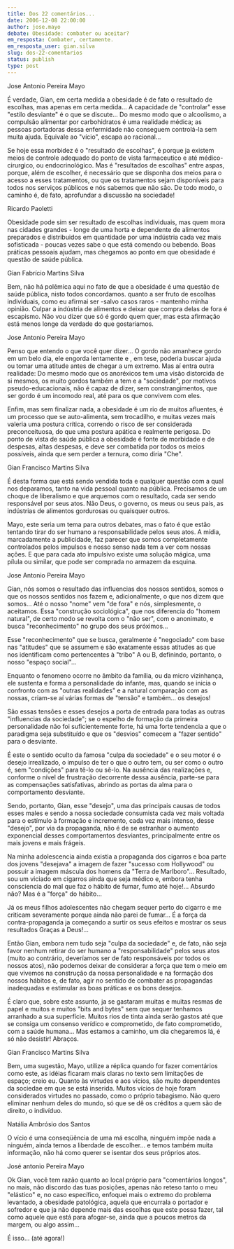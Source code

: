 ```yaml
---
title: Dos 22 comentários...
date: 2006-12-08 22:00:00
author: jose.mayo
debate: Obesidade: combater ou aceitar?
em_resposta: Combater, certamente.
em_resposta_user: gian.silva
slug: dos-22-comentarios
status: publish 
type: post
---
```


Jose Antonio Pereira Mayo  

É verdade, Gian, em certa medida a obesidade é de fato o resultado de escolhas, mas apenas em certa medida... A capacidade de "controlar" esse "estilo desviante" é o que se discute... Do mesmo modo que o alcoolismo, a compulsão alimentar por carbohidratos é uma realidade médica; as pessoas portadoras dessa enfermidade não conseguem controlá-la sem muita ajuda. Equivale ao "vício", escapa ao racional...  

Se hoje essa morbidez é o "resultado de escolhas", é porque ja existem meios de controle adequado do ponto de vista farmaceutico e até médico-cirurgico, ou endocrinológico. Mas é "resultados de escolhas" entre aspas, porque, além de escolher, é necessário que se disponha dos meios para o acesso a esses tratamentos, ou que os tratamentos sejam disponíveis para todos nos serviços públicos e nós sabemos que não são. De todo modo, o caminho é, de fato, aprofundar a discussão na sociedade!   

  

Ricardo Paoletti  

  

Obesidade pode sim ser resultado de escolhas individuais, mas quem mora nas cidades grandes - longe de uma horta e dependente de alimentos preparados e distribuidos em quantidade por uma indústria cada vez mais sofisticada - poucas vezes sabe o que está comendo ou bebendo. Boas práticas pessoais ajudam, mas chegamos ao ponto em que obesidade é questão de saúde pública.  

  

Gian Fabrício Martins Silva   

  

Bem, não há polêmica aqui no fato de que a obesidade é uma questão de saúde pública, nisto todos concordamos. quanto a ser fruto de escolhas individuais, como eu afirmai ser -salvo casos raros - mantenho minha opinião. Culpar a indústria de alimentos e deixar que compra delas de fora é escapismo. Não vou dizer que só é gordo quem quer, mas esta afirmação está menos longe da verdade do que gostariamos.   

  

Jose Antonio Pereira Mayo  

  

Penso que entendo o que você quer dizer... O gordo não amanhece gordo em um belo dia, ele engorda lentamente e , em tese, poderia buscar ajuda ou tomar uma atitude antes de chegar a um extremo. Mas aí entra outra realidade: Do mesmo modo que os anoréxicos tem uma visão distorcida de si mesmos, os muito gordos também a tem e a "sociedade", por motivos pseudo-educacionais, não é capaz de dizer, sem constrangimentos, que ser gordo é um incomodo real, até para os que convivem com eles.   

  

Enfim, mas sem finalizar nada, a obesidade é um rio de muitos afluentes, é um processo que se auto-alimenta, sem trocadilho, e muitas vezes mais valeria uma postura crítica, correndo o risco de ser considerada preconceituosa, do que uma postura apática e realmente perigosa. Do ponto de vista de saúde pública a obesidade é fonte de morbidade e de despesas, altas despesas, e deve ser combatida por todos os meios possíveis, ainda que sem perder a ternura, como diria "Che".   

  

Gian Francisco Martins Silva  

  

É desta forma que está sendo vendida toda e qualquer questão com a qual nos deparamos, tanto na vida pessoal quanto na pública. Precisamos de um choque de liberalismo e que arquemos com o resultado, cada ser sendo responsável por seus atos. Não Deus, o governo, os meus ou seus pais, as indústrias de alimentos gordurosas ou quaisquer outros.   

  

Mayo, este seria um tema para outros debates, mas o fato é que estão tentando tirar do ser humano a responsabilidade pelos seus atos. A mídia, marcadamente a publicidade, faz parecer que somos completamente controlados pelos impulsos e nosso senso nada tem a ver com nossas ações. E que para cada ato impulsivo existe uma solução mágica, uma pílula ou similar, que pode ser comprada no armazem da esquina.  

  

Jose Antonio Pereira Mayo  

  

Gian, nós somos o resultado das influencias dos nossos sentidos, somos o que os nossos sentidos nos fazem e, adicionalmente, o que nos dizem que somos... Até o nosso "nome" vem "de fora" e nós, simplesmente, o aceitamos. Essa "construção sociológica", que nos diferencia do "homem natural", de certo modo se revolta com o "não ser", com o anonimato, e busca "reconhecimento" no grupo dos seus próximos...   

  

  

Esse "reconhecimento" que se busca, geralmente é "negociado" com base nas "atitudes" que se assumem e são exatamente essas atitudes as que nos identificam como pertencentes à "tribo" A ou B, definindo, portanto, o nosso "espaço social"...   

  

Enquanto o fenomeno ocorre no âmbito da família, ou da micro vizinhança, ele sustenta e forma a personalidade do infante, mas, quando se inicia o confronto com as "outras realidades" e a natural comparação com as nossas, criam-se aí várias formas de "tensão" e também... os desejos!   

  

São essas tensões e esses desejos a porta de entrada para todas as outras "influencias da sociedade"; se o espelho de formação da primeira personalidade não foi suficientemente forte, há uma forte tendencia a que o paradigma seja substituído e que os "desvios" comecem a "fazer sentido" para o desviante.   

  

É este o sentido oculto da famosa "culpa da sociedade" e o seu motor é o desejo irrealizado, o impulso de ter o que o outro tem, ou ser como o outro é, sem "condições" para tê-lo ou sê-lo. Na ausência das realizações e, conforme o nível de frustração decorrente dessa ausência, parte-se para as compensações satisfativas, abrindo as portas da alma para o comportamento desviante.   

  

Sendo, portanto, Gian, esse "desejo", uma das principais causas de todos esses males e sendo a nossa sociedade consumista cada vez mais voltada para o estímulo à formação e incremento, cada vez mais intenso, desse "desejo", por via da propaganda, não é de se estranhar o aumento exponencial desses comportamentos desviantes, principalmente entre os mais jovens e mais frágeis.   

  

Na minha adolescencia ainda existia a propaganda dos cigarros e boa parte dos jovens "desejava" a imagem de fazer "sucesso com Hollywood" ou possuir a imagem máscula dos homens da "Terra de Marlboro"... Resultado, sou um viciado em cigarros ainda que seja médico e, embora tenha consciencia do mal que faz o hábito de fumar, fumo até hoje!... Absurdo não? Mas é a "força" do hábito...   

  

Já os meus filhos adolescentes não chegam sequer perto do cigarro e me criticam severamente porque ainda não parei de fumar... É a força da contra-propaganda ja começando a surtir os seus efeitos e mostrar os seus resultados Graças a Deus!...   

  

Então Gian, embora nem tudo seja "culpa da sociedade" e, de fato, não seja favor nenhum retirar do ser humano a "responsabilidade" pelos seus atos (muito ao contrário, deveríamos ser de fato responsáveis por todos os nossos atos), não podemos deixar de considerar a força que tem o meio em que vivemos na construção da nossa personalidade e na formação dos nossos hábitos e, de fato, agir no sentido de combater as propagandas inadequadas e estimular as boas práticas e os bons desejos.   

  

É claro que, sobre este assunto, ja se gastaram muitas e muitas resmas de papel e muitos e muitos "bits and bytes" sem que sequer tenhamos arranhado a sua superfície. Muitos rios de tinta ainda serão gastos até que se consiga um consenso verídico e comprometido, de fato comprometido, com a saúde humana... Mas estamos a caminho, um dia chegaremos lá, é só não desistir! Abraços.   

  

Gian Francisco Martins Silva  

  

Bem, uma sugestão, Mayo, utilize a réplica quando for fazer comentários como este, as idéias ficaram mais claras no texto sem limitações de espaço; creio eu. Quanto às virtudes e aos vícios, são muito dependentes da sociedae em que se está inserida. Muitos vícios de hoje foram considerados virtudes no passado, como o próprio tabagismo. Não quero eliminar nenhum deles do mundo, só que se dê os créditos a quem são de direito, o indivíduo.   

  

Natália Ambrósio dos Santos  

O vício é uma conseqüência de uma má escolha, ninguém impõe nada a ninguém, ainda temos a liberdade de escolher... e temos também muita informação, não há como querer se isentar dos seus próprios atos.   

José antonio Pereira Mayo  

Ok Gian, você tem razão quanto ao local próprio para "comentários longos", no mais, não discordo das tuas posições, apenas não reteso tanto o meu "elástico" e, no caso específico, enfoquei mais o extremo do problema levantado, a obesidade patológica, aquela que encurrala o portador e sofredor e que ja não depende mais das escolhas que este possa fazer, tal como aquele que está para afogar-se, ainda que a poucos metros da margem, ou algo assim...   

  

É isso... (até agora!)
